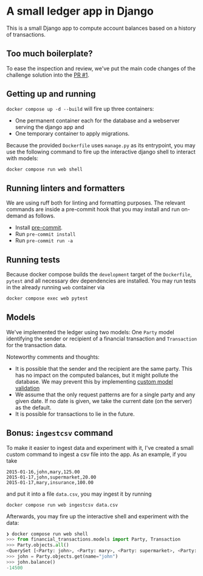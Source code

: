 # A small ledger app in Django

This is a small Django app to compute account balances based on a history
of transactions.

## Too much boilerplate?

To ease the inspection and review, we've put the main code changes of the
challenge solution into the [PR
#1](https://github.com/waveFrontSet/django-ledger/pull/1).

## Getting up and running

`docker compose up -d --build` will fire up three containers:

- One permanent container each for the database and a webserver serving the
  django app and
- One temporary container to apply migrations.

Because the provided `Dockerfile` uses `manage.py` as its entrypoint, you may
use the following command to fire up the interactive django shell to interact
with models:

``` sh
docker compose run web shell
```

## Running linters and formatters

We are using ruff both for linting and formatting purposes. The relevant commands
are inside a pre-commit hook that you may install and run on-demand as follows.

- Install [pre-commit](https://pre-commit.com/#install).
- Run `pre-commit install`
- Run `pre-commit run -a`


## Running tests

Because docker compose builds the `development` target of the `Dockerfile`, `pytest`
and all necessary dev dependencies are installed. You may run tests in the already
running `web` container via

``` sh
docker compose exec web pytest
```

## Models

We've implemented the ledger using two models: One `Party` model identifying the sender
or recipient of a financial transaction and `Transaction` for the transaction data.

Noteworthy comments and thoughts:

- It is possible that the sender and the recipient are the same party. This has
  no impact on the computed balances, but it might pollute the database. We may
  prevent this by implementing [custom model
  validation](https://docs.djangoproject.com/en/5.0/ref/models/instances/#django.db.models.Model.clean)
- We assume that the only request patterns are for a single party and any given
  date. If no date is given, we take the current date (on the server) as the
  default.
- It is possible for transactions to lie in the future.

## Bonus: `ingestcsv` command

To make it easier to ingest data and experiment with it, I've created a small custom
command to ingest a csv file into the app. As an example, if you take

``` csv
2015-01-16,john,mary,125.00
2015-01-17,john,supermarket,20.00
2015-01-17,mary,insurance,100.00
```

and put it into a file `data.csv`, you may ingest it by running

```
docker compose run web ingestcsv data.csv
```

Afterwards, you may fire up the interactive shell and experiment with the data:

```python
❯ docker compose run web shell
>>> from financial_transactions.models import Party, Transaction
>>> Party.objects.all()
<QuerySet [<Party: john>, <Party: mary>, <Party: supermarket>, <Party: insurance>]>
>>> john = Party.objects.get(name="john")
>>> john.balance()
-14500
```
